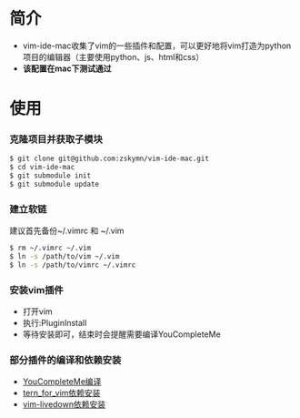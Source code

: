 # 简介
* vim-ide-mac收集了vim的一些插件和配置，可以更好地将vim打造为python项目的编辑器（主要使用python、js、html和css）
* **该配置在mac下测试通过**

# 使用
### 克隆项目并获取子模块
```sh
$ git clone git@github.com:zskymn/vim-ide-mac.git
$ cd vim-ide-mac
$ git submodule init
$ git submodule update
```

### 建立软链
建议首先备份~/.vimrc 和 ~/.vim
```sh
$ rm ~/.vimrc ~/.vim
$ ln -s /path/to/vim ~/.vim
$ ln -s /path/to/vimrc ~/.vimrc
```

### 安装vim插件
* 打开vim
* 执行:PluginInstall
* 等待安装即可，结束时会提醒需要编译YouCompleteMe

### 部分插件的编译和依赖安装
* [YouCompleteMe编译](https://github.com/Valloric/YouCompleteMe/blob/master/README.md#mac-os-x-super-quick-installation)
* [tern_for_vim依赖安装](https://github.com/marijnh/tern_for_vim#manual)
* [vim-livedown依赖安装](https://github.com/shime/vim-livedown#installation)
